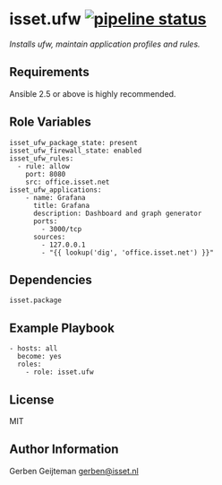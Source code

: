 isset.ufw [![pipeline status](https://gitlab.isset.nl/operations/isset.ufw/badges/master/pipeline.svg)](https://gitlab.isset.nl/operations/isset.ufw/commits/master)
=========

_Installs ufw, maintain application profiles and rules._

Requirements
------------

Ansible 2.5 or above is highly recommended.

Role Variables
--------------

    isset_ufw_package_state: present
    isset_ufw_firewall_state: enabled
    isset_ufw_rules:
      - rule: allow
        port: 8080
        src: office.isset.net
    isset_ufw_applications:
        - name: Grafana
          title: Grafana
          description: Dashboard and graph generator
          ports:
            - 3000/tcp
          sources:
            - 127.0.0.1
            - "{{ lookup('dig', 'office.isset.net') }}"
          
Dependencies
------------

    isset.package

Example Playbook
----------------

    - hosts: all
      become: yes
      roles:
        - role: isset.ufw

License
-------

MIT

Author Information
------------------

Gerben Geijteman <gerben@isset.nl>
